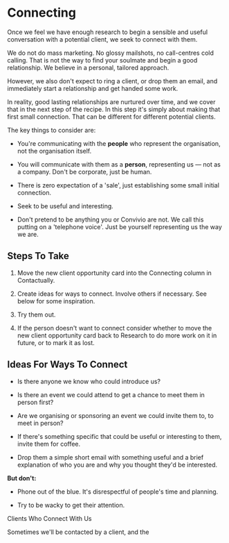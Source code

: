 # Connecting

Once we feel we have enough research to begin a sensible and useful conversation with a potential client, we seek to connect with them.

We do not do mass marketing. No glossy mailshots, no call-centres cold calling. That is not the way to find your soulmate and begin a good relationship. We believe in a personal, tailored approach.

However, we also don't expect to ring a client, or drop them an email, and immediately start a relationship and get handed some work.

In reality, good lasting relationships are nurtured over time, and we cover that in the next step of the recipe. In this step it's simply about making that first small connection. That can be different for different potential clients.

The key things to consider are:

* You're communicating with the **people** who represent the organisation, not the organisation itself.

* You will communicate with them as a **person**, representing us — not as a company. Don't be corporate, just be human.

* There is zero expectation of a 'sale', just establishing some small initial connection.

* Seek to be useful and interesting.

* Don't pretend to be anything you or Convivio are not. We call this putting on a 'telephone voice'. Just be yourself representing us the way we are.


## Steps To Take

1. Move the new client opportunity card into the Connecting column in Contactually.

2. Create ideas for ways to connect. Involve others if necessary. See below for some inspiration.

3. Try them out.

4. If the person doesn't want to connect consider whether to move the new client opportunity card back to Research to do more work on it in future, or to mark it as lost.


## Ideas For Ways To Connect

* Is there anyone we know who could introduce us?

* Is there an event we could attend to get a chance to meet them in person first?

* Are we organising or sponsoring an event we could invite them to, to meet in person?

* If there's something specific that could be useful or interesting to them, invite them for coffee.

* Drop them a simple short email with something useful and a brief explanation of who you are and why you thought they'd be interested.



**But don't:**

* Phone out of the blue. It's disrespectful of people's time and planning.

* Try to be wacky to get their attention.




Clients Who Connect With Us

Sometimes we'll be contacted by a client, and the 



